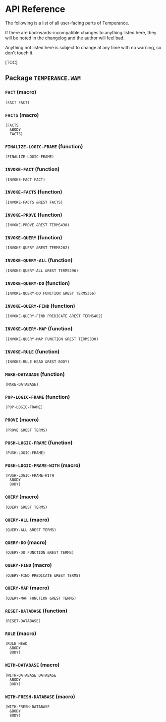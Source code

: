 # API Reference

The following is a list of all user-facing parts of Temperance.

If there are backwards-incompatible changes to anything listed here, they will
be noted in the changelog and the author will feel bad.

Anything not listed here is subject to change at any time with no warning, so
don't touch it.

[TOC]

## Package `TEMPERANCE.WAM`

### `FACT` (macro)

    (FACT FACT)

### `FACTS` (macro)

    (FACTS
      &BODY
      FACTS)

### `FINALIZE-LOGIC-FRAME` (function)

    (FINALIZE-LOGIC-FRAME)

### `INVOKE-FACT` (function)

    (INVOKE-FACT FACT)

### `INVOKE-FACTS` (function)

    (INVOKE-FACTS &REST FACTS)

### `INVOKE-PROVE` (function)

    (INVOKE-PROVE &REST TERMS438)

### `INVOKE-QUERY` (function)

    (INVOKE-QUERY &REST TERMS262)

### `INVOKE-QUERY-ALL` (function)

    (INVOKE-QUERY-ALL &REST TERMS296)

### `INVOKE-QUERY-DO` (function)

    (INVOKE-QUERY-DO FUNCTION &REST TERMS366)

### `INVOKE-QUERY-FIND` (function)

    (INVOKE-QUERY-FIND PREDICATE &REST TERMS402)

### `INVOKE-QUERY-MAP` (function)

    (INVOKE-QUERY-MAP FUNCTION &REST TERMS330)

### `INVOKE-RULE` (function)

    (INVOKE-RULE HEAD &REST BODY)

### `MAKE-DATABASE` (function)

    (MAKE-DATABASE)

### `POP-LOGIC-FRAME` (function)

    (POP-LOGIC-FRAME)

### `PROVE` (macro)

    (PROVE &REST TERMS)

### `PUSH-LOGIC-FRAME` (function)

    (PUSH-LOGIC-FRAME)

### `PUSH-LOGIC-FRAME-WITH` (macro)

    (PUSH-LOGIC-FRAME-WITH
      &BODY
      BODY)

### `QUERY` (macro)

    (QUERY &REST TERMS)

### `QUERY-ALL` (macro)

    (QUERY-ALL &REST TERMS)

### `QUERY-DO` (macro)

    (QUERY-DO FUNCTION &REST TERMS)

### `QUERY-FIND` (macro)

    (QUERY-FIND PREDICATE &REST TERMS)

### `QUERY-MAP` (macro)

    (QUERY-MAP FUNCTION &REST TERMS)

### `RESET-DATABASE` (function)

    (RESET-DATABASE)

### `RULE` (macro)

    (RULE HEAD
      &BODY
      BODY)

### `WITH-DATABASE` (macro)

    (WITH-DATABASE DATABASE
      &BODY
      BODY)

### `WITH-FRESH-DATABASE` (macro)

    (WITH-FRESH-DATABASE
      &BODY
      BODY)

